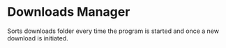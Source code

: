 # Downloads Manager
Sorts downloads folder every time the program is started and once a new download is initiated.

